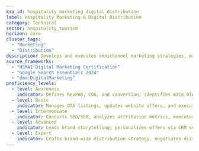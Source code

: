 ```yaml
---
ksa_id: hospitality_marketing_digital_distribution
label: Hospitality Marketing & Digital Distribution
category: Technical
sector: hospitality_tourism
horizon: core
cluster_tags:
  - "Marketing"
  - "Distribution"
description: Develops and executes omnichannel marketing strategies, manages brand presence, and optimizes digital distribution to drive direct bookings and loyalty.
source_frameworks:
  - "HSMAI Digital Marketing Certification"
  - "Google Search Essentials 2024"
  - "dma:DigitalMarketing"
proficiency_levels:
  - level: Awareness
    indicator: Defines RevPAR, COA, and conversion; identifies main OTAs; posts brand-approved content on social media and tracks basic engagement.
  - level: Basic
    indicator: Manages OTA listings, updates website offers, and executes email campaigns.
  - level: Intermediate
    indicator: Conducts SEO/SEM, analyzes attribution metrics, executes email funnels, and manages meta-search bidding.
  - level: Advanced
    indicator: Leads brand storytelling; personalizes offers via CRM segmentation; calculates return-on-ad-spend (ROAS); leverages look-alike audiences; and balances channel mix cost.
  - level: Expert
    indicator: Crafts brand-wide distribution strategy, negotiates distribution partnerships, integrates Customer Data Platform (CDP), and pioneers data-driven loyalty ecosystems.
---
```

